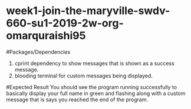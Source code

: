 # week1-join-the-maryville-swdv-660-su1-2019-2w-org-omarquraishi95

#Packages/Dependencies 
1) cprint dependency to show messages that is shown as a success message.  
2) blooding terminal for custom messages being displayed.

#Expected Result
You should see the program running successfully to basically display your full name in green
and flashing along with a custom message that is says you reached the end of the program.
